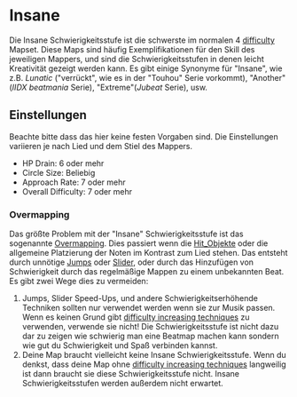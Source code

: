 Insane
=========

Die Insane Schwierigkeitsstufe ist die schwerste im normalen 4 [difficulty](/wiki/Difficulties) Mapset. Diese Maps sind häufig Ex­em­p­li­fi­ka­ti­onen für den Skill des jeweiligen Mappers, und sind die Schwierigkeitsstufen in denen leicht Kreativität gezeigt werden kann. Es gibt einige Synonyme für "Insane", wie z.B. *Lunatic* ("verrückt", wie es in der "Touhou" Serie vorkommt), "Another"(*IIDX beatmania* Serie), "Extreme"(*Jubeat* Serie), usw.

Einstellungen
-------------

Beachte bitte dass das hier keine festen Vorgaben sind. Die Einstellungen va­ri­ie­ren je nach Lied und dem Stiel des Mappers.

-   HP Drain: 6 oder mehr
-   Circle Size: Beliebig
-   Approach Rate: 7 oder mehr
-   Overall Difficulty: 7 oder mehr

### Overmapping

Das größte Problem mit der "Insane" Schwierigkeitsstufe ist das sogenannte [Overmapping](/wiki/Glossary). Dies passiert wenn die [Hit_Objekte](/wiki/Hit_Objects) oder die allgemeine Platzierung der Noten im Kontrast zum Lied stehen. Das entsteht durch unnötige [Jumps](/wiki/Mapping_Techniques/Jump) oder [Slider](/wiki/Mapping_Techniques/Slider), oder durch das Hinzufügen von Schwierigkeit durch das regelmäßige Mappen zu einem unbekannten Beat. Es gibt zwei Wege dies zu vermeiden:

1.  Jumps, Slider Speed-Ups, und andere Schwierigkeitserhöhende Techniken sollten nur verwendet werden wenn sie zur Musik passen. Wenn es keinen Grund gibt [difficulty increasing techniques](/wiki/Mapping_Techniques) zu verwenden, verwende sie nicht! Die Schwierigkeitsstufe ist nicht dazu dar zu zeigen wie schwierig man eine Beatmap machen kann sondern wie gut du Schwierigkeit und Spaß verbinden kannst.
2.  Deine Map braucht vielleicht keine Insane Schwierigkeitsstufe. Wenn du denkst, dass deine Map ohne [difficulty increasing techniques](/wiki/Mapping_Techniques) langweilig ist dann braucht sie diese Schwierigkeitsstufe nicht. Insane Schwierigkeitsstufen werden außerdem nicht erwartet.

